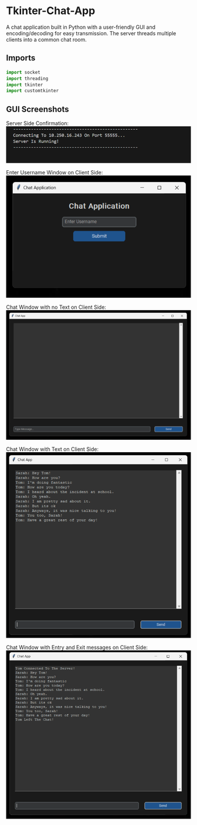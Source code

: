 # Tkinter-Chat-App
A chat application built in Python with a user-friendly GUI and encoding/decoding for easy transmission. The server threads multiple clients into a common chat room.

## Imports
```python
import socket
import threading
import tkinter
import customtkinter
```

## GUI Screenshots
Server Side Confirmation:
![Server Confirmation](Screenshots/server_confirmation.png)

Enter Username Window on Client Side:
![Username Window](Screenshots/username_window.png)

Chat Window with no Text on Client Side:
![Empty Chat Window](Screenshots/chat_window.png)

Chat Window with Text on Client Side:
![Chat Window 1](Screenshots/chat_window_1.png)

Chat Window with Entry and Exit messages on Client Side:
![Chat Window 2](Screenshots/chat_window_2.png)


